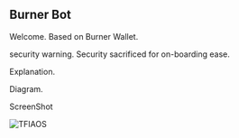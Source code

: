 ## Burner Bot

Welcome. Based on Burner Wallet.

security warning. Security sacrificed for on-boarding ease.

Explanation.

Diagram.

ScreenShot

![TFIAOS](ScreenShot.png)
